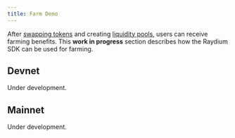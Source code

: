 ```yaml
---
title: Farm Demo
---
```


After [swapping tokens](/guides/swap) and creating [liquidity pools](/guides/liquidity), users
can receive farming benefits. This **work in progress** section describes how the Raydium SDK
can be used for farming.

## Devnet

Under development.

## Mainnet

Under development.
